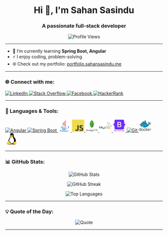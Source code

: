 <h1 align="center">Hi 👋, I'm Sahan Sasindu</h1>
<h3 align="center">A passionate full-stack developer</h3>

<p align="center">
  <img src="https://komarev.com/ghpvc/?username=sahansasindu&label=Profile%20views&color=0e75b6&style=flat" alt="Profile Views" />
</p>

---

- 🌱 I’m currently learning **Spring Boot, Angular**
- ⚡ I enjoy coding, problem-solving
-  🌐 Check out my portfolio: [portfolio.sahansasindu.me](https://portfolio.sahansasindu.me)

---

<h3 align="left">🌐 Connect with me:</h3>
<p align="left">
  <a href="https://www.linkedin.com/in/sahan-sasindu-3804a328a/" target="_blank">
    <img align="center" src="https://raw.githubusercontent.com/rahuldkjain/github-profile-readme-generator/master/src/images/icons/Social/linked-in-alt.svg" alt="LinkedIn" height="30" width="40" />
  </a>
  <a href="https://stackoverflow.com/users/sahansasindu" target="_blank">
    <img align="center" src="https://raw.githubusercontent.com/rahuldkjain/github-profile-readme-generator/master/src/images/icons/Social/stack-overflow.svg" alt="Stack Overflow" height="30" width="40" />
  </a>
  <a href="https://fb.com/sahansasindu" target="_blank">
    <img align="center" src="https://raw.githubusercontent.com/rahuldkjain/github-profile-readme-generator/master/src/images/icons/Social/facebook.svg" alt="Facebook" height="30" width="40" />
  </a>
  <a href="https://www.hackerrank.com/sahansasindu" target="_blank">
    <img align="center" src="https://raw.githubusercontent.com/rahuldkjain/github-profile-readme-generator/master/src/images/icons/Social/hackerrank.svg" alt="HackerRank" height="30" width="40" />
  </a>
</p>

---

<h3 align="left">🚀 Languages & Tools:</h3>
<p align="left">
  <a href="https://angular.io" target="_blank"> <img src="https://angular.io/assets/images/logos/angular/angular.svg" alt="Angular" width="40" height="40"/> </a>
  <a href="https://spring.io/projects/spring-boot" target="_blank"> <img src="https://www.vectorlogo.zone/logos/springio/springio-icon.svg" alt="Spring Boot" width="40" height="40"/> </a>
  <a href="https://www.java.com" target="_blank"> <img src="https://raw.githubusercontent.com/devicons/devicon/master/icons/java/java-original.svg" alt="Java" width="40" height="40"/> </a>
  <a href="https://developer.mozilla.org/en-US/docs/Web/JavaScript" target="_blank"> <img src="https://raw.githubusercontent.com/devicons/devicon/master/icons/javascript/javascript-original.svg" alt="JavaScript" width="40" height="40"/> </a>
  <a href="https://www.mongodb.com/" target="_blank"> <img src="https://raw.githubusercontent.com/devicons/devicon/master/icons/mongodb/mongodb-original-wordmark.svg" alt="MongoDB" width="40" height="40"/> </a>
  <a href="https://www.mysql.com/" target="_blank"> <img src="https://raw.githubusercontent.com/devicons/devicon/master/icons/mysql/mysql-original-wordmark.svg" alt="MySQL" width="40" height="40"/> </a>
  <a href="https://getbootstrap.com" target="_blank"> <img src="https://raw.githubusercontent.com/devicons/devicon/master/icons/bootstrap/bootstrap-plain-wordmark.svg" alt="Bootstrap" width="40" height="40"/> </a>
  <a href="https://git-scm.com/" target="_blank"> <img src="https://www.vectorlogo.zone/logos/git-scm/git-scm-icon.svg" alt="Git" width="40" height="40"/> </a>
  <a href="https://docker.com/" target="_blank"> <img src="https://raw.githubusercontent.com/devicons/devicon/master/icons/docker/docker-original-wordmark.svg" alt="Docker" width="40" height="40"/> </a>
  <a href="https://www.linux.org/" target="_blank"> <img src="https://raw.githubusercontent.com/devicons/devicon/master/icons/linux/linux-original.svg" alt="Linux" width="40" height="40"/> </a>
</p>

---

<h3 align="left">📊 GitHub Stats:</h3>
<p align="center">
  <img src="https://github-readme-stats.vercel.app/api?username=sahansasindu&show_icons=true&theme=radical" alt="GitHub Stats" />
</p>

<p align="center">
  <img src="https://github-readme-streak-stats.herokuapp.com/?user=sahansasindu&theme=radical" alt="GitHub Streak" />
</p>

<p align="center">
  <img src="https://github-readme-stats.vercel.app/api/top-langs/?username=sahansasindu&layout=compact&theme=radical" alt="Top Languages" />
</p>

---

<h3 align="left">💡 Quote of the Day:</h3>
<p align="center">
  <img src="https://quotes-github-readme.vercel.app/api?type=horizontal&theme=radical" alt="Quote" />
</p>

---


